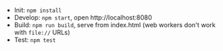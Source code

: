 - Init: `npm install`
- Develop: `npm start`, open http://localhost:8080
- Build: `npm run build`, serve from index.html (web workers don't work with `file://` URLs)
- Test: `npm test`
